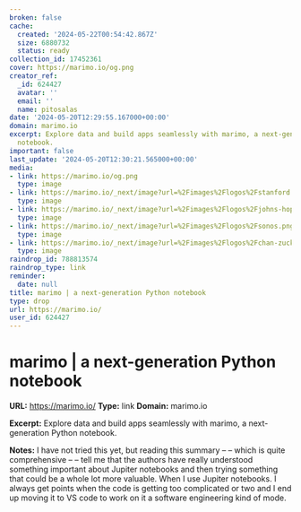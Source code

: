 ```yaml
---
broken: false
cache:
  created: '2024-05-22T00:54:42.867Z'
  size: 6880732
  status: ready
collection_id: 17452361
cover: https://marimo.io/og.png
creator_ref:
  _id: 624427
  avatar: ''
  email: ''
  name: pitosalas
date: '2024-05-20T12:29:55.167000+00:00'
domain: marimo.io
excerpt: Explore data and build apps seamlessly with marimo, a next-generation Python
  notebook.
important: false
last_update: '2024-05-20T12:30:21.565000+00:00'
media:
- link: https://marimo.io/og.png
  type: image
- link: https://marimo.io/_next/image?url=%2Fimages%2Flogos%2Fstanford.png&w=640&q=75
  type: image
- link: https://marimo.io/_next/image?url=%2Fimages%2Flogos%2Fjohns-hopkins.png&w=640&q=75
  type: image
- link: https://marimo.io/_next/image?url=%2Fimages%2Flogos%2Fsonos.png&w=640&q=75
  type: image
- link: https://marimo.io/_next/image?url=%2Fimages%2Flogos%2Fchan-zuckerberg-initiative.png&w=640&q=75
  type: image
raindrop_id: 788813574
raindrop_type: link
reminder:
  date: null
title: marimo | a next-generation Python notebook
type: drop
url: https://marimo.io/
user_id: 624427
---
```


# marimo | a next-generation Python notebook

**URL:** https://marimo.io/
**Type:** link
**Domain:** marimo.io

**Excerpt:** Explore data and build apps seamlessly with marimo, a next-generation Python notebook.

**Notes:**
I have not tried this yet, but reading this summary – – which is quite comprehensive – – tell me that the authors have really understood something important about Jupiter notebooks and then trying something that could be a whole lot more valuable. When I use Jupiter notebooks. I always get points when the code is getting too complicated or two and I end up moving it to VS code to work on it a software engineering kind of mode.

